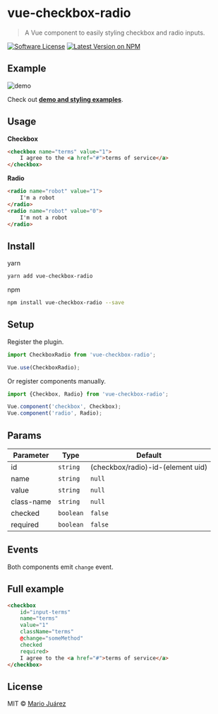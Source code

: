 # vue-checkbox-radio
> A Vue component to easily styling checkbox and radio inputs.

[![Software License](https://img.shields.io/badge/license-MIT-brightgreen.svg?style=flat-square)](LICENSE.md)
[![Latest Version on NPM](https://img.shields.io/npm/v/vue-checkbox-radio.svg?style=flat-square)](https://npmjs.com/package/vue-checkbox-radio)

## Example

![demo](https://raw.githubusercontent.com/mariomka/vue-checkbox-radio/master/docs/demo.gif)

Check out **[demo and styling examples](http://mariomka.github.io/vue-checkbox-radio)**.

## Usage

**Checkbox**

```html
<checkbox name="terms" value="1">
	I agree to the <a href="#">terms of service</a>
</checkbox>
```

**Radio**

```html
<radio name="robot" value="1">
	I'm a robot
</radio>
<radio name="robot" value="0">
	I'm not a robot
</radio>
```

## Install

yarn

```bash
yarn add vue-checkbox-radio
```

npm


```bash
npm install vue-checkbox-radio --save
```

## Setup

Register the plugin.

```js
import CheckboxRadio from 'vue-checkbox-radio';

Vue.use(CheckboxRadio);
```

Or register components manually.

```js
import {Checkbox, Radio} from 'vue-checkbox-radio';

Vue.component('checkbox', Checkbox);
Vue.component('radio', Radio);
```

## Params

Parameter | Type | Default
--------- | ---- | ------
id | `string` | (checkbox/radio)-id-(element uid)
name | `string` | `null`
value | `string` | `null`
class-name | `string` | `null`
checked | `boolean` | `false`
required | `boolean` | `false`

## Events

Both components emit `change` event.

## Full example

```html
<checkbox
    id="input-terms"
    name="terms"
    value="1"
    className="terms"
    @change="someMethod"
    checked
    required>
    I agree to the <a href="#">terms of service</a>
</checkbox>
```

## License

MIT © [Mario Juárez](https://github.com/mariomka)
